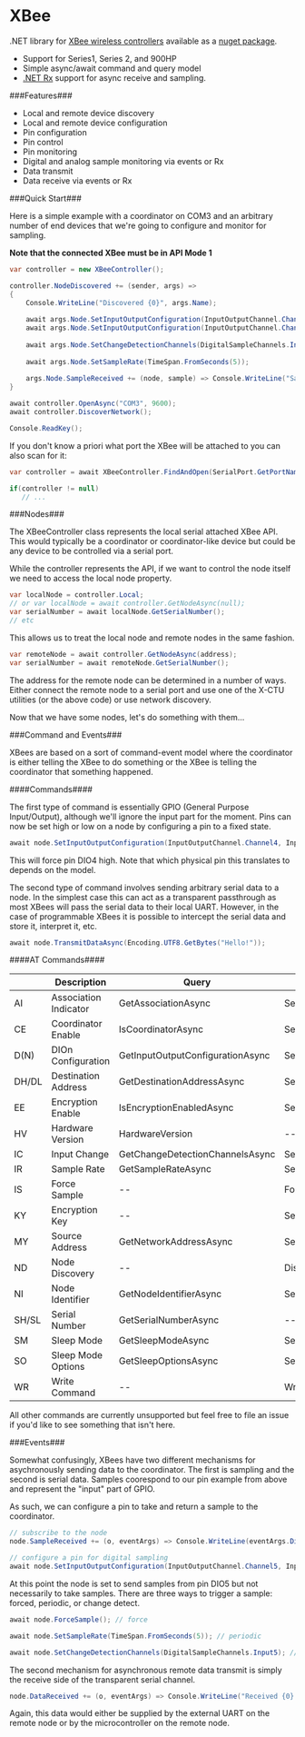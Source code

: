 XBee
====

.NET library for [XBee wireless controllers](http://www.digi.com/xbee/) available as a [nuget package](https://www.nuget.org/packages/XBee/).

 * Support for Series1, Series 2, and 900HP
 * Simple async/await command and query model
 * [.NET Rx](https://rx.codeplex.com/)  support for async receive and sampling.


###Features###

 * Local and remote device discovery
 * Local and remote device configuration
 * Pin configuration
 * Pin control
 * Pin monitoring
 * Digital and analog sample monitoring via events or Rx
 * Data transmit
 * Data receive via events or Rx

###Quick Start###

Here is a simple example with a coordinator on COM3 and an arbitrary number of end devices that we're going to configure and monitor for sampling.

<strong>Note that the connected XBee must be in API Mode 1</strong>

```C#
var controller = new XBeeController();

controller.NodeDiscovered += (sender, args) => 
{
    Console.WriteLine("Discovered {0}", args.Name);
    
    await args.Node.SetInputOutputConfiguration(InputOutputChannel.Channel2, InputOutputConfiguration.DigitalIn);
    await args.Node.SetInputOutputConfiguration(InputOutputChannel.Channel3, InputOutputConfiguration.AnalogIn);
    
    await args.Node.SetChangeDetectionChannels(DigitalSampleChannels.Input2);
    
    await args.Node.SetSampleRate(TimeSpan.FromSeconds(5));
    
    args.Node.SampleReceived += (node, sample) => Console.WriteLine("Sample recieved: {0}", sample);
}

await controller.OpenAsync("COM3", 9600);
await controller.DiscoverNetwork();

Console.ReadKey();

```

If you don't know a priori what port the XBee will be attached to you can also scan for it:

```c#
var controller = await XBeeController.FindAndOpen(SerialPort.GetPortNames(), 9600);

if(controller != null)
   // ...
```

###Nodes###

The XBeeController class represents the local serial attached XBee API.  This would typically be a coordinator or coordinator-like device but could be any device to be controlled via a serial port.

While the controller represents the API, if we want to control the node itself we need to access the local node property.

```c#
var localNode = controller.Local;
// or var localNode = await controller.GetNodeAsync(null);
var serialNumber = await localNode.GetSerialNumber();
// etc
```

This allows us to treat the local node and remote nodes in the same fashion.

```c#
var remoteNode = await controller.GetNodeAsync(address);
var serialNumber = await remoteNode.GetSerialNumber();
```

The address for the remote node can be determined in a number of ways.  Either connect the remote node to a serial port and use one of the X-CTU utilities (or the above code) or use network discovery.

Now that we have some nodes, let's do something with them...

###Command and Events###

XBees are based on a sort of command-event model where the coordinator is either telling the XBee to do something or the XBee is telling the coordinator that something happened.

####Commands####

The first type of command is essentially GPIO (General Purpose Input/Output), although we'll ignore the input part for the moment.  Pins can now be set high or low on a node by configuring a pin to a fixed state.

```c#
await node.SetInputOutputConfiguration(InputOutputChannel.Channel4, InputOutputConfiguration.DigitalHigh);
```

This will force pin DIO4 high.  Note that which physical pin this translates to depends on the model.

The second type of command involves sending arbitrary serial data to a node.  In the simplest case this can act as a transparent passthrough as most XBees will pass the serial data to their local UART.  However, in the case of programmable XBees it is possible to intercept the serial data and store it, interpret it, etc.

```c#
await node.TransmitDataAsync(Encoding.UTF8.GetBytes("Hello!"));
```

####AT Commands####

|       | Description            | Query                            | Command                          | S1 | S2 | Pro900 |
|-------|------------------------|----------------------------------|----------------------------------|:--:|:--:|:------:|
| AI    | Association Indicator  | GetAssociationAsync              | SetAssociationAsync              |    | x  |        |
| CE    | Coordinator Enable     | IsCoordinatorAsync               | SetCoordinatorAsync              | x  |    |        |
| D(N)  | DIOn Configuration     | GetInputOutputConfigurationAsync | SetInputOutputConfigurationAsync | x  | x  |    x   |
| DH/DL | Destination Address    | GetDestinationAddressAsync       | SetDestinationAddressAsync       | x  | x  |    x   |
| EE    | Encryption Enable      | IsEncryptionEnabledAsync         | SetEncryptionEnabledAsync        | x  | x  |    x   |
| HV    | Hardware Version       | HardwareVersion                  | --                               | x  | x  |    x   |
| IC    | Input Change           | GetChangeDetectionChannelsAsync  | SetChangeDetectionChannelsAsync  | x  | x  |    x   |
| IR    | Sample Rate            | GetSampleRateAsync               | SetSampleRateAsync               | x  | x  |    x   |
| IS    | Force Sample           | --                               | ForceSampleAsync                 | x  | x  |    x   |
| KY    | Encryption Key         | --                               | SetEncryptionKeyAsync            | x  | x  |    x   |
| MY    | Source Address         | GetNetworkAddressAsync           | SetNetworkAddressAsync           | x  | x  |    x   |
| ND    | Node Discovery         | --                               | DiscoverNetworkAsync             | x  | x  |    x   |
| NI    | Node Identifier        | GetNodeIdentifierAsync           | SetNodeIdentifierAsync           | x  | x  |    x   |
| SH/SL | Serial Number          | GetSerialNumberAsync             | --                               | x  | x  |    x   |
| SM    | Sleep Mode             | GetSleepModeAsync                | SetSleepModeAsync                | x  | x  |    x   |
| SO    | Sleep Mode Options     | GetSleepOptionsAsync             | SetSleepOptionsAsync             | x  |    |    x   |
| WR    | Write Command          | --                               | WriteChangesAsync                | x  | x  |    x   |

All other commands are currently unsupported but feel free to file an issue if you'd like to see something that isn't here.


###Events###

Somewhat confusingly, XBees have two different mechanisms for asychronously sending data to the coordinator.  The first is sampling and the second is serial data.  Samples coorespond to our pin example from above and represent the "input" part of GPIO.

As such, we can configure a pin to take and return a sample to the coordinator.  

```c#
// subscribe to the node
node.SampleReceived += (o, eventArgs) => Console.WriteLine(eventArgs.DigitalSampleState);

// configure a pin for digital sampling
await node.SetInputOutputConfiguration(InputOutputChannel.Channel5, InputOutputConfiguration.DigitalIn);
```

At this point the node is set to send samples from pin DIO5 but not necessarily to take samples.  There are three ways to trigger a sample: forced, periodic, or change detect.

```c#
await node.ForceSample(); // force
```
```c#
await node.SetSampleRate(TimeSpan.FromSeconds(5)); // periodic
```
```c#
await node.SetChangeDetectionChannels(DigitalSampleChannels.Input5); // change detect
```

The second mechanism for asynchronous remote data transmit is simply the receive side of the transparent serial channel.

```c#
node.DataReceived += (o, eventArgs) => Console.WriteLine("Received {0} bytes", eventArgs.Data.Length);
```

Again, this data would either be supplied by the external UART on the remote node or by the microcontroller on the remote node.
